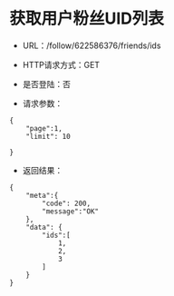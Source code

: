 # 获取用户粉丝UID列表

- URL：/follow/622586376/friends/ids

- HTTP请求方式：GET

- 是否登陆：否

- 请求参数：

```
{
    "page":1,
    "limit": 10 
      
}
```

- 返回结果：

```
{
    "meta":{
        "code": 200,
        "message":"OK"
    },
    "data": {
        "ids":[
            1,
            2,
            3
        ]
    }  
}
```